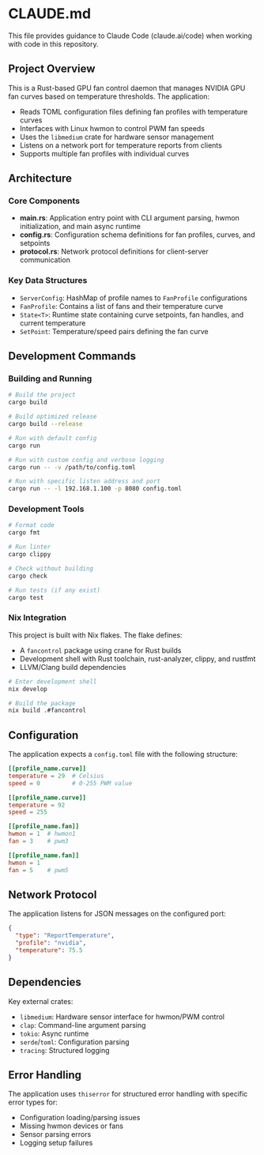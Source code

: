 # CLAUDE.md

This file provides guidance to Claude Code (claude.ai/code) when working with code in this repository.

## Project Overview

This is a Rust-based GPU fan control daemon that manages NVIDIA GPU fan curves based on temperature thresholds. The application:

- Reads TOML configuration files defining fan profiles with temperature curves
- Interfaces with Linux hwmon to control PWM fan speeds
- Uses the `libmedium` crate for hardware sensor management
- Listens on a network port for temperature reports from clients
- Supports multiple fan profiles with individual curves

## Architecture

### Core Components

- **main.rs**: Application entry point with CLI argument parsing, hwmon initialization, and main async runtime
- **config.rs**: Configuration schema definitions for fan profiles, curves, and setpoints
- **protocol.rs**: Network protocol definitions for client-server communication

### Key Data Structures

- `ServerConfig`: HashMap of profile names to `FanProfile` configurations
- `FanProfile`: Contains a list of fans and their temperature curve
- `State<T>`: Runtime state containing curve setpoints, fan handles, and current temperature
- `SetPoint`: Temperature/speed pairs defining the fan curve

## Development Commands

### Building and Running
```bash
# Build the project
cargo build

# Build optimized release
cargo build --release

# Run with default config
cargo run

# Run with custom config and verbose logging
cargo run -- -v /path/to/config.toml

# Run with specific listen address and port
cargo run -- -l 192.168.1.100 -p 8080 config.toml
```

### Development Tools
```bash
# Format code
cargo fmt

# Run linter
cargo clippy

# Check without building
cargo check

# Run tests (if any exist)
cargo test
```

### Nix Integration
This project is built with Nix flakes. The flake defines:

- A `fancontrol` package using crane for Rust builds
- Development shell with Rust toolchain, rust-analyzer, clippy, and rustfmt
- LLVM/Clang build dependencies

```bash
# Enter development shell
nix develop

# Build the package
nix build .#fancontrol
```

## Configuration

The application expects a `config.toml` file with the following structure:

```toml
[[profile_name.curve]]
temperature = 29  # Celsius
speed = 0         # 0-255 PWM value

[[profile_name.curve]]
temperature = 92
speed = 255

[[profile_name.fan]]
hwmon = 1  # hwmon1
fan = 3    # pwm3

[[profile_name.fan]]
hwmon = 1
fan = 5    # pwm5
```

## Network Protocol

The application listens for JSON messages on the configured port:

```json
{
  "type": "ReportTemperature",
  "profile": "nvidia",
  "temperature": 75.5
}
```

## Dependencies

Key external crates:
- `libmedium`: Hardware sensor interface for hwmon/PWM control
- `clap`: Command-line argument parsing
- `tokio`: Async runtime
- `serde`/`toml`: Configuration parsing
- `tracing`: Structured logging

## Error Handling

The application uses `thiserror` for structured error handling with specific error types for:
- Configuration loading/parsing issues
- Missing hwmon devices or fans
- Sensor parsing errors
- Logging setup failures